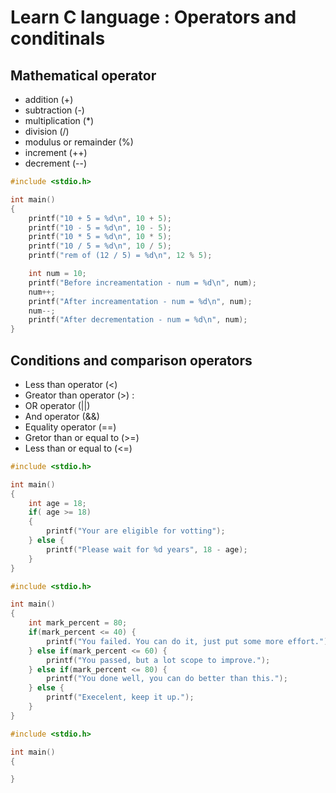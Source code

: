 # Learn C language : Operators and conditinals

## Mathematical operator
- addition (+)
- subtraction (-)
- multiplication (*)
- division (/)
- modulus or remainder (%)
- increment (++)
- decrement (--)


``` operators_ex1.c 
#include <stdio.h>

int main()
{
    printf("10 + 5 = %d\n", 10 + 5);
    printf("10 - 5 = %d\n", 10 - 5);
    printf("10 * 5 = %d\n", 10 * 5);
    printf("10 / 5 = %d\n", 10 / 5);
    printf("rem of (12 / 5) = %d\n", 12 % 5);

    int num = 10;
    printf("Before increamentation - num = %d\n", num);
    num++;
    printf("After increamentation - num = %d\n", num);
    num--;
    printf("After decrementation - num = %d\n", num);
}
```

## Conditions and comparison operators

- Less than operator (<) 
- Greator than operator (>) : 
- OR operator (||)
- And operator (&&)
- Equality operator (==)
- Gretor than or equal to (>=) 
- Less than or equal to (<=)

``` cond_ifelse.c
#include <stdio.h>

int main()
{
    int age = 18;
    if( age >= 18) 
    {
        printf("Your are eligible for votting");
    } else {
        printf("Please wait for %d years", 18 - age);
    }
}
```

``` cond_ifelseif.c
#include <stdio.h>

int main()
{
    int mark_percent = 80;
    if(mark_percent <= 40) {
        printf("You failed. You can do it, just put some more effort.");
    } else if(mark_percent <= 60) {
        printf("You passed, but a lot scope to improve.");
    } else if(mark_percent <= 80) {
        printf("You done well, you can do better than this.");
    } else {
        printf("Execelent, keep it up.");
    }
}
```
``` cond_or_and.c
#include <stdio.h>

int main()
{

}
```
